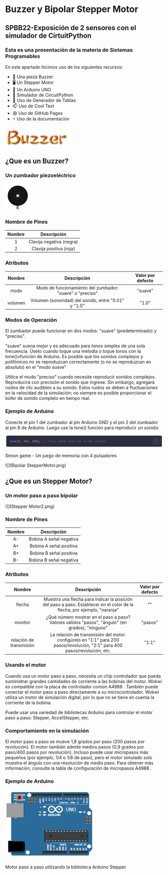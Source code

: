 # Buzzer y Bipolar Stepper Motor

## SPBB22-Exposición de 2 sensores con el simulador de CirtuitPython

### Esta es una presentación de la materia de Sistemas Programables
En este apartado hicimos uso de los siguientes recursos:

- 🔭 Una pieza Buzzer
- 🖥 Un Stepper Motor
- 📲 Un Arduino UNO
- 🤔 Simulador de CircuitPython
- 💬 Uso de Generador de Tablas
- 📫 Uso de Cool Text
- 😄 Uso de GitHub Pages
- ⚡ Uso de la documentación

![](Buzzer.png)

## ¿Que es un Buzzer?
### Un zumbador piezoeléctrico

![](Buzzer2.png)

### Nombre de Pines
| Nombre |        Descripción       |
|:------:|:------------------------:|
| 1      | Clavija negativa (negra) |
| 2      | Clavija positiva (roja)  |

### Atributos
|  Nombre |                        Descripción                       | Valor por defecto |
|:-------:|:--------------------------------------------------------:|:-----------------:|
| modo    | Modo de funcionamiento del zumbador: "suave" o "preciso" | "suave"           |
| volumen | Volumen (sonoridad) del sonido, entre "0.01" y "1.0"     | "1.0"             |

### Modos de Operación
El zumbador puede funcionar en dos modos: "suave" (predeterminado) y "preciso".

"suave" suena mejor y es adecuado para tonos simples de una sola frecuencia. Úselo cuando toque una melodía o toque tonos con la tone()vfunción de Arduino. Es posible que los sonidos complejos y polifónicos no se reproduzcan correctamente (o no se reproduzcan en absoluto) en el "modo suave"

Utilice el modo "preciso" cuando necesite reproducir sonidos complejos. Reproducirá con precisión el sonido que ingrese. Sin embargo, agregará ruidos de clic audibles a su sonido. Estos ruidos se deben a fluctuaciones en la velocidad de la simulación; no siempre es posible proporcionar el búfer de sonido completo en tiempo real.

### Ejemplo de Arduino
Conecte el pin 1 del zumbador al pin Arduino GND y el pin 2 del zumbador al pin 8 de Arduino. Luego use la tone() función para reproducir un sonido:

![](ExampleArduino1.png)

Simon game - Un juego de memoria con 4 pulsadores

![](Bipolar StepperMotor.png)

## ¿Que es un Stepper Motor?
### Un motor paso a paso bipolar

![](Stepper Motor2.png)

### Nombre de Pines
| Nombre |       Descripción       |
|:------:|:-----------------------:|
| A-     | Bobina A señal negativa |
| A+     | Bobina A señal positiva |
| B+     | Bobina B señal positiva |
| B-     | Bobina B señal negativa |

### Atributos
|          Nombre         |                                                         Descripción                                                         | Valor por defecto |
|:-----------------------:|:---------------------------------------------------------------------------------------------------------------------------:|:-----------------:|
| flecha                  | Muestra una flecha para indicar la posición del paso a paso. Establecer en el color de la flecha, por ejemplo, "naranja"    | ""                |
| monitor                 | ¿Qué número mostrar en el paso a paso? Valores válidos "pasos", "ángulo" (en grados), "ninguno"                             | "pasos"           |
| relación de transmisión | La relación de transmisión del motor. configúrelo en "1:1" para 200 pasos/revolución, "2:1" para 400 pasos/revolución, etc. | "1:1"             |

### Usando el motor
Cuando usa un motor paso a paso, necesita un chip controlador que pueda suministrar grandes cantidades de corriente a las bobinas del motor. Wokwi es compatible con la placa de controlador común A4988 . También puede conectar el motor paso a paso directamente a su microcontrolador. Wokwi utiliza un motor de simulación digital, por lo que no se tiene en cuenta la corriente de la bobina.

Puede usar una variedad de bibliotecas Arduino para controlar el motor paso a paso: Stepper, AccelStepper, etc.

### Comportamiento en la simulación
El motor paso a paso se mueve 1,8 grados por paso (200 pasos por revolución). El motor también admite medios pasos (0,9 grados por paso/400 pasos por revolución). Incluso puede usar micropasos más pequeños (por ejemplo, 1/4 o 1/8 de paso), pero el motor simulado solo muestra el ángulo con una resolución de medio paso. Para obtener más información, consulte la tabla de configuración de micropasos A4988 .

### Ejemplo de Arduino

![](Arduino.png)

Motor paso a paso utilizando la biblioteca Arduino Stepper
